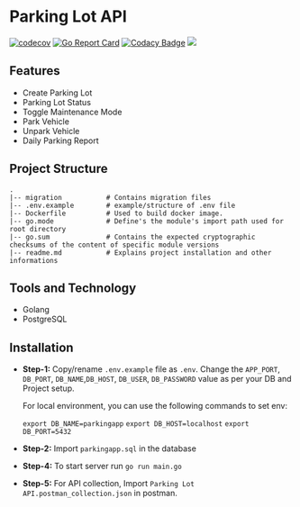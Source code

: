 # Parking Lot API

[![codecov](https://codecov.io/gh/teachmind/Parcel-Service/branch/master/graph/badge.svg?token=HivKkjhfjl)](https://codecov.io/gh/teachmind/Parcel-Service)
[![Go Report Card](https://goreportcard.com/badge/github.com/teachmind/Parcel-Service)](https://goreportcard.com/report/github.com/teachmind/Parcel-Service)
[![Codacy Badge](https://app.codacy.com/project/badge/Grade/934b654ea9eb4f72b98138b21b5aea94)](https://www.codacy.com/gh/teachmind/Parcel-Service/dashboard?utm_source=github.com&amp;utm_medium=referral&amp;utm_content=teachmind/Parcel-Service&amp;utm_campaign=Badge_Grade)
[![](https://godoc.org/github.com/teachmind/Parcel-Service?status.svg)](https://godoc.org/github.com/teachmind/Parcel-Service)

## Features 
-   Create Parking Lot
-   Parking Lot Status
-   Toggle Maintenance Mode
-   Park Vehicle
-   Unpark Vehicle
-   Daily Parking Report

## Project Structure
    .
    |-- migration           # Contains migration files
    |-- .env.example        # example/structure of .env file
    |-- Dockerfile          # Used to build docker image.
    |-- go.mode             # Define's the module's import path used for root directory
    |-- go.sum              # Contains the expected cryptographic checksums of the content of specific module versions
    |-- readme.md           # Explains project installation and other informations

## Tools and Technology
-   Golang
-   PostgreSQL

## Installation
-   **Step-1:** Copy/rename `.env.example` file as `.env`. Change the `APP_PORT`, `DB_PORT`, `DB_NAME`,`DB_HOST`, `DB_USER`, `DB_PASSWORD` value as per your DB and Project setup. 
    
    For local environment, you can use the following commands to set env: 
    
    `export DB_NAME=parkingapp`
    `export DB_HOST=localhost`
    `export DB_PORT=5432`
    
-   **Step-2:** Import `parkingapp.sql` in the database
-   **Step-4:** To start server run `go run main.go`
-   **Step-5:** For API collection, Import `Parking Lot API.postman_collection.json` in postman.
